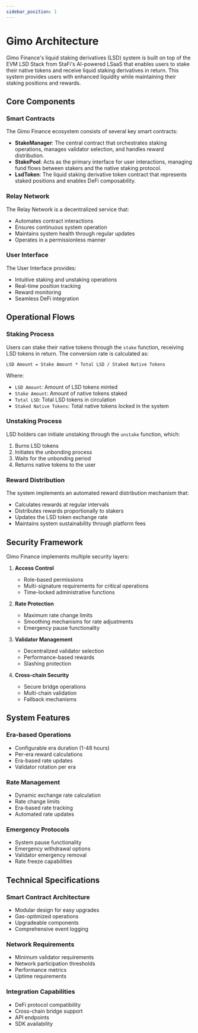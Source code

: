 ```yaml
---
sidebar_position: 1
---
```


# Gimo Architecture

Gimo Finance's liquid staking derivatives (LSD) system is built on top of the EVM LSD Stack from StaFi's AI-powered LSaaS that enables users to stake their native tokens and receive liquid staking derivatives in return. This system provides users with enhanced liquidity while maintaining their staking positions and rewards.

## Core Components

### Smart Contracts

The Gimo Finance ecosystem consists of several key smart contracts:

- **StakeManager**: The central contract that orchestrates staking operations, manages validator selection, and handles reward distribution.
- **StakePool**: Acts as the primary interface for user interactions, managing fund flows between stakers and the native staking protocol.
- **LsdToken**: The liquid staking derivative token contract that represents staked positions and enables DeFi composability.

### Relay Network

The Relay Network is a decentralized service that:
- Automates contract interactions
- Ensures continuous system operation
- Maintains system health through regular updates
- Operates in a permissionless manner

### User Interface

The User Interface provides:
- Intuitive staking and unstaking operations
- Real-time position tracking
- Reward monitoring
- Seamless DeFi integration

## Operational Flows

### Staking Process

Users can stake their native tokens through the `stake` function, receiving LSD tokens in return. The conversion rate is calculated as:

```
LSD Amount = Stake Amount * Total LSD / Staked Native Tokens
```

Where:
- `LSD Amount`: Amount of LSD tokens minted
- `Stake Amount`: Amount of native tokens staked
- `Total LSD`: Total LSD tokens in circulation
- `Staked Native Tokens`: Total native tokens locked in the system

### Unstaking Process

LSD holders can initiate unstaking through the `unstake` function, which:
1. Burns LSD tokens
2. Initiates the unbonding process
3. Waits for the unbonding period
4. Returns native tokens to the user

### Reward Distribution

The system implements an automated reward distribution mechanism that:
- Calculates rewards at regular intervals
- Distributes rewards proportionally to stakers
- Updates the LSD token exchange rate
- Maintains system sustainability through platform fees

## Security Framework

Gimo Finance implements multiple security layers:

1. **Access Control**
   - Role-based permissions
   - Multi-signature requirements for critical operations
   - Time-locked administrative functions

2. **Rate Protection**
   - Maximum rate change limits
   - Smoothing mechanisms for rate adjustments
   - Emergency pause functionality

3. **Validator Management**
   - Decentralized validator selection
   - Performance-based rewards
   - Slashing protection

4. **Cross-chain Security**
   - Secure bridge operations
   - Multi-chain validation
   - Fallback mechanisms

## System Features

### Era-based Operations
- Configurable era duration (1-48 hours)
- Per-era reward calculations
- Era-based rate updates
- Validator rotation per era

### Rate Management
- Dynamic exchange rate calculation
- Rate change limits
- Era-based rate tracking
- Automated rate updates

### Emergency Protocols
- System pause functionality
- Emergency withdrawal options
- Validator emergency removal
- Rate freeze capabilities

## Technical Specifications

### Smart Contract Architecture
- Modular design for easy upgrades
- Gas-optimized operations
- Upgradeable components
- Comprehensive event logging

### Network Requirements
- Minimum validator requirements
- Network participation thresholds
- Performance metrics
- Uptime requirements

### Integration Capabilities
- DeFi protocol compatibility
- Cross-chain bridge support
- API endpoints
- SDK availability
